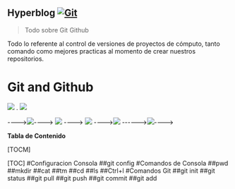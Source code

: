 ## **Hyperblog** [![Git](https://i.imgur.com/l7q61YW.png "Git")](https://i.imgur.com/l7q61YW.png "Git")
>Todo sobre Git Github

Todo lo referente al control de versiones de proyectos de cómputo, tanto comando como mejores practicas al momento de crear nuestros repositorios.

# Git and Github

![](https://i.imgur.com/L4Fr9FW.jpg)     .   ![](https://i.imgur.com/RviPPwH.png)

---->![](https://i.imgur.com/vygFCjg.png)---->    ![](https://i.imgur.com/9vHUVYc.png)  ----> ![](https://i.imgur.com/DDZ9eth.png )  ---->![](https://i.imgur.com/3ceuAzI.png) ------>![](https://i.imgur.com/vouKhIA.png)---->


**Tabla de Contenido**

[TOCM]

[TOC]
#Configuracion Consola
##git config
#Comandos de Consola
##pwd
##mkdir
##cat
##tm
##cd
##ls
##Ctrl+l
#Comandos Git
##git init
##git status
##git pull
##git push
##git commit
##git add